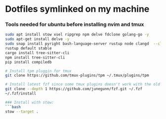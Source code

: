 # Dotfiles symlinked on my machine

### Tools needed for ubuntu before installing nvim and tmux
``` bash
sudo apt install stow xsel ripgrep npm delve fdclone golang-go -y
sudo apt-get install delve -y
sudo snap install pyright bash-language-server rustup node clangd  --classic
rustup default stable
cargo install tree-sitter-cli
npm install tree-sitter-cli
pip install compiledb

# Install tpm pluggin for tmux
git clone https://github.com/tmux-plugins/tpm ~/.tmux/plugins/tpm

# Install latest fzf since some tmux plugins doesn't work with the old version
git clone --depth 1 https://github.com/junegunn/fzf.git ~/.fzf
~/.fzf/install

### Install with stow:
```bash
stow --target .
```

